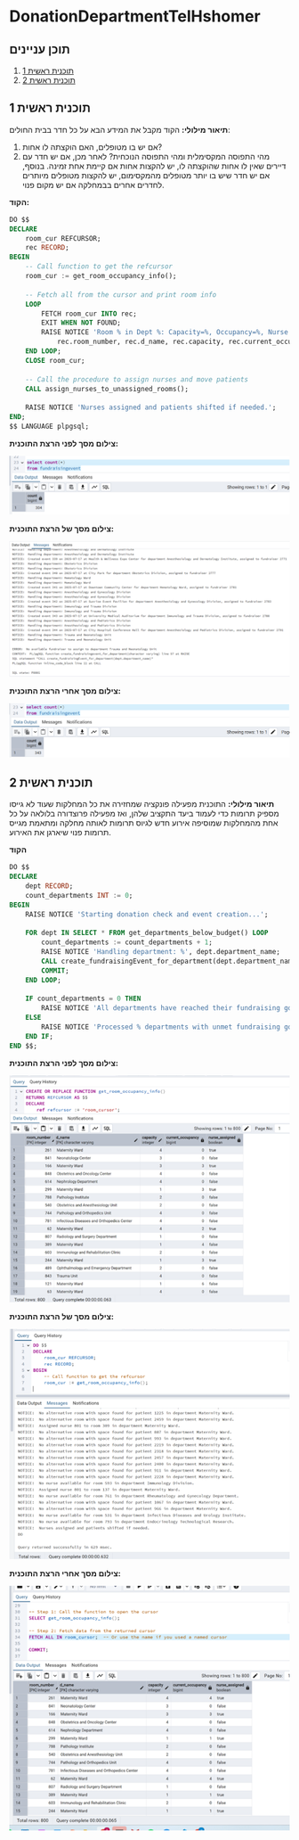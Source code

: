 # DonationDepartmentTelHshomer
## תוכן עניינים
1. [תוכנית ראשית 1](#תוכנית_ראשית_1)
2. [תוכנית ראשית 2](#תוכנית_ראשית_2)

## תוכנית ראשית 1
**תיאור מילולי:** 
הקוד מקבל את המידע הבא על כל חדר בבית החולים:
1. אם יש בו מטופלים, האם הוקצתה לו אחות?
2. מהי התפוסה המקסימלית ומהי התפוסה הנוכחית?
לאחר מכן, אם יש חדר עם דיירים שאין לו אחות שהוקצתה לו, יש להקצות אחות אם קיימת אחת זמינה. בנוסף, אם יש חדר שיש בו יותר מטופלים מהמקסימום, יש להקצות מטופלים מיותרים לחדרים אחרים בבמחלקה אם יש מקום פנוי.

**הקוד:**
```sql
DO $$
DECLARE
    room_cur REFCURSOR;
    rec RECORD;
BEGIN
    -- Call function to get the refcursor
    room_cur := get_room_occupancy_info();

    -- Fetch all from the cursor and print room info
    LOOP
        FETCH room_cur INTO rec;
        EXIT WHEN NOT FOUND;
        RAISE NOTICE 'Room % in Dept %: Capacity=%, Occupancy=%, Nurse Assigned=%',
            rec.room_number, rec.d_name, rec.capacity, rec.current_occupancy, rec.nurse_assigned;
    END LOOP;
    CLOSE room_cur;

    -- Call the procedure to assign nurses and move patients
    CALL assign_nurses_to_unassigned_rooms();

    RAISE NOTICE 'Nurses assigned and patients shifted if needed.';
END;
$$ LANGUAGE plpgsql;
```


**צילום מסך לפני הרצת התוכנית:**

![before_changes2](https://raw.githubusercontent.com/noa-rat/DonationDepartmentTelHashomer/main/שלב%20ד/before_changes1.png)

**צילום מסך של הרצת התוכנית:**

![run_main_program2](https://raw.githubusercontent.com/noa-rat/DonationDepartmentTelHashomer/main/שלב%20ד/run_main_program1.png)


**צילום מסך אחרי הרצת התוכנית:**

![after_changes2](https://raw.githubusercontent.com/noa-rat/DonationDepartmentTelHashomer/main/שלב%20ד/after_changes1.png)

## תוכנית ראשית 2
**תיאור מילולי:** התוכנית מפעילה פונקציה שמחזירה את כל המחלקות שעוד לא גייסו מספיק תרומות כדי לעמוד ביעד התקציב שלהן, ואז מפעילה פרוצדורה בלולאה על כל אחת מהמחלקות שמוסיפה אירוע חדש לגיוס תרומות לאותה מחלקה ומתאמת מגייס תרומות פנוי שיארגן את האירוע.

**הקוד**

```sql
DO $$
DECLARE
    dept RECORD;
    count_departments INT := 0;
BEGIN
    RAISE NOTICE 'Starting donation check and event creation...';

    FOR dept IN SELECT * FROM get_departments_below_budget() LOOP
        count_departments := count_departments + 1;
        RAISE NOTICE 'Handling department: %', dept.department_name;
        CALL create_fundraisingEvent_for_department(dept.department_name);
        COMMIT;
    END LOOP;

    IF count_departments = 0 THEN
        RAISE NOTICE 'All departments have reached their fundraising goals.';
    ELSE
        RAISE NOTICE 'Processed % departments with unmet fundraising goals.', count_departments;
    END IF;
END $$;
```


**צילום מסך לפני הרצת התוכנית:**

![before_changes1](https://raw.githubusercontent.com/noa-rat/DonationDepartmentTelHashomer/main/שלב%20ד/before_changes2.png)

**צילום מסך של הרצת התוכנית:**

![run_main_program1](https://raw.githubusercontent.com/noa-rat/DonationDepartmentTelHashomer/main/שלב%20ד/run_main_program2.png)


**צילום מסך אחרי הרצת התוכנית:**

![after_changes1](https://raw.githubusercontent.com/noa-rat/DonationDepartmentTelHashomer/main/שלב%20ד/after_changes2.png)

